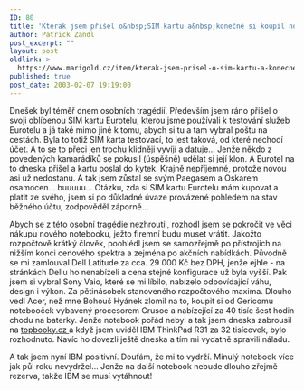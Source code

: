 ```yaml
---
ID: 80
title: 'Kterak jsem přišel o&nbsp;SIM kartu a&nbsp;konečně si koupil notebook'
author: Patrick Zandl
post_excerpt: ""
layout: post
oldlink: >
  https://www.marigold.cz/item/kterak-jsem-prisel-o-sim-kartu-a-konecne-si-koupil-notebook
published: true
post_date: 2003-02-07 19:19:00
---
```

<p>
Dnešek byl téměř dnem osobních tragédií. Především jsem ráno přišel o svoji oblíbenou SIM kartu Eurotelu, kterou jsme používali k testování služeb Eurotelu a já také mimo jiné k tomu, abych si tu a tam vybral poštu na cestách. Byla to totiž SIM karta testovací, to jest taková, od které nechodí účet. A to se to přeci jen trochu klidněji vyvíjí a datuje... Jenže někdo z povedených kamarádíků se pokusil (úspěšně) udělat si její klon. A Eurotel na to dneska přišel a kartu poslal do kytek. Krajně nepříjemné, protože novou asi už nedostanu. A tak jsem zůstal se svým Paegasem a Oskarem osamocen... buuuuu... Otázku, zda si SIM kartu Eurotelu mám kupovat a platit ze svého, jsem si po důkladné úvaze provázené pohledem na stav běžného účtu, zodpověděl záporně...</p>

<p>
Abych se z této osobní tragédie nezhroutil, rozhodl jsem se pokročit ve věci nákupu nového notebooku, ježto firemní budu muset vrátit. Jakožto rozpočtově krátký člověk, poohlédl jsem se samozřejmě po přístrojích na nižším konci cenového spektra a zejména po akčních nabídkách. Původně se mi zamlouval Dell Latitude za cca. 29 000 Kč bez DPH, jenže ejhle - na stránkách Dellu ho nenabízeli a cena stejné konfigurace už byla vyšší. Pak jsem si vybral Sony Vaio, které se mi líbilo, nabízelo odpovídající váhu, design&#160;i výkon. Za pětinásobek stanoveného rozpočtového maxima. Dlouho vedl Acer, než mne Bohouš Hyánek zlomil na to, koupit si od Gericomu notebooček vybavený procesorem Crusoe a nabízející za 40 tisíc šest hodin chodu na baterky. Jenže notebook pořád nebyl a tak jsem dneska zabrousil na <A href="http://www.topbooky.cz/">topbooky.cz </A>a když jsem uviděl IBM ThinkPad R31 za 32 tisícovek, bylo rozhodnuto. Navíc ho dovezli ještě dneska a tím mi vydatně spravili náladu. </p>

<p>
A tak jsem nyní IBM positivní. Doufám, že mi to vydrží. Minulý notebook více jak půl roku nevydržel... Jenže na další notebook nebude dlouho zřejmě rezerva, takže IBM se musí vytáhnout!</p>
